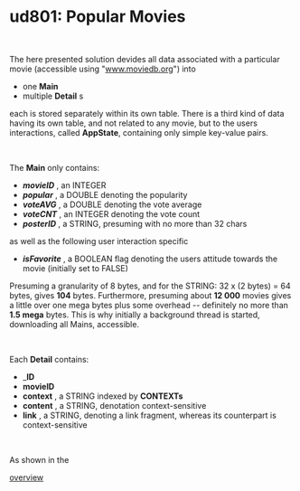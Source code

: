 # ud801: Popular Movies


&nbsp;&nbsp;


The here presented solution devides all data associated with a particular movie
(accessible using "www.moviedb.org")
into
- one __Main__
- multiple __Detail__ s

each is stored separately within its own table.
There is a third kind of data having its own table, and not related to any movie, but to the users interactions, called __AppState__, containing only simple key-value pairs.


&nbsp;&nbsp;


The __Main__ only contains:
- ___movieID___ , an INTEGER
- ___popular___ , a DOUBLE denoting the popularity
- ___voteAVG___ , a DOUBLE  denoting the vote average
- ___voteCNT___ , an INTEGER denoting the vote count
- ___posterID___ , a STRING, presuming with no more than 32 chars

as well as the following user interaction specific
- ___isFavorite___ , a BOOLEAN flag denoting the users attitude towards the movie (initially set to FALSE)

Presuming a granularity of 8 bytes, and for the STRING: 32 x (2 bytes) = 64 bytes, gives __104__ bytes.
Furthermore, presuming about __12 000__ movies gives a little over one mega bytes plus some overhead -- definitely no more than __1.5 mega__ bytes.
This is why initially a background thread is started, downloading all Mains, accessible.


&nbsp;&nbsp;


Each __Detail__ contains:
- ___ID__
- __movieID__
- __context__ , a STRING indexed by __CONTEXTs__
- __content__ , a STRING, denotation context-sensitive
- __link__ , a STRING, denoting a link fragment, whereas its counterpart is context-sensitive


&nbsp;&nbsp;




As shown in the


[overview](https://docs.google.com/presentation/d/1fsxVuD4k3UhCbKSODCukvlmV_juS_78vWPYRxkAHlM4/preview)
